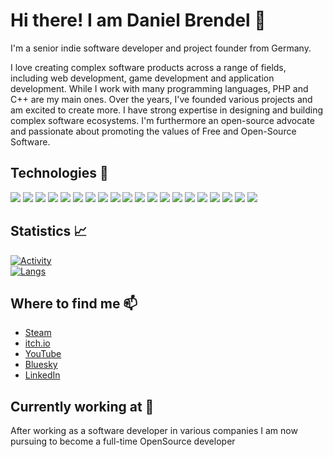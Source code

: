 # Hi there! I am Daniel Brendel 👋

I'm a senior indie software developer and project founder from Germany.

I love creating complex software products across a range of fields, including web development, game development and application development. While I work with many programming languages, PHP and C++ are my main ones. Over the years, I've founded various projects and am excited to create more. I have strong expertise in designing and building complex software ecosystems. I'm furthermore an open-source advocate and passionate about promoting the values of Free and Open-Source Software.

## Technologies 🔧

![](https://img.shields.io/badge/language-c%2B%2B-blue)
![](https://img.shields.io/badge/language-php-blue)
![](https://img.shields.io/badge/language-javascript-blue)
![](https://img.shields.io/badge/language-angelscript-blue)
![](https://img.shields.io/badge/language-dnyscript-blue)
![](https://img.shields.io/badge/language-java-blue)
![](https://img.shields.io/badge/language-css-blue)
![](https://img.shields.io/badge/language-html-blue)
![](https://img.shields.io/badge/lib/framework-laravel-yellow)
![](https://img.shields.io/badge/lib/framework-asatruphp-yellow)
![](https://img.shields.io/badge/lib/framework-winapi-yellow)
![](https://img.shields.io/badge/lib/framework-directx-yellow)
![](https://img.shields.io/badge/lib/framework-steamworks-yellow)
![](https://img.shields.io/badge/lib/framework-vuejs-yellow)
![](https://img.shields.io/badge/lib/framework-bulma-yellow)
![](https://img.shields.io/badge/lib/framework-metroui-yellow)
![](https://img.shields.io/badge/ide-visual_studio_code-orange)
![](https://img.shields.io/badge/ide-visual_studio_community-orange)
![](https://img.shields.io/badge/ide-phpstorm-orange)
![](https://img.shields.io/badge/ide-android_studio-orange)

## Statistics 📈
[![Activity](https://github-readme-stats.vercel.app/api?username=danielbrendel&show_icons=true&line_height=27&title_color=ffffff&text_color=c9cacc&icon_color=2bbc8b&bg_color=1d1f22)](https://github.com/danielbrendel) \
[![Langs](https://github-readme-stats.vercel.app/api/top-langs?username=danielbrendel&show_icons=true&line_height=27&title_color=ffffff&text_color=c9cacc&icon_color=2bbc8b&bg_color=1d1f22)](https://github.com/danielbrendel)


## Where to find me 📫
- [Steam](https://store.steampowered.com/developer/danielbrendel)
- [itch.io](https://danielbrendel.itch.io/)
- [YouTube](https://www.youtube.com/channel/UCPETT7XPpvLHeUTZ-4l-K5w)
- [Bluesky](https://bsky.app/profile/danielbrendel.com)
- [LinkedIn](https://www.linkedin.com/in/daniel-brendel-88375a248)

## Currently working at 💼

After working as a software developer in various companies I am now pursuing to become a full-time OpenSource developer

<!--
**danielbrendel/danielbrendel** is a ✨ _special_ ✨ repository because its `README.md` (this file) appears on your GitHub profile.

Here are some ideas to get you started:

- 🔭 I’m currently working on ...
- 🌱 I’m currently learning ...
- 👯 I’m looking to collaborate on ...
- 🤔 I’m looking for help with ...
- 💬 Ask me about ...
- 📫 How to reach me: ...
- 😄 Pronouns: ...
- ⚡ Fun fact: ...
-->

